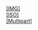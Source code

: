 [[IMG]]([IMG]/index.html)<br>
[[ISO]]([ISO]/index.html)<br>
[[Multipart]]([Multipart]/index.html)<br>
